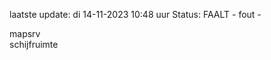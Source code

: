 laatste update: 
di 14-11-2023 10:48   uur 
Status: FAALT - fout - 
<div class="service R">mapsrv</div><div class="service Y">schijfruimte</div>